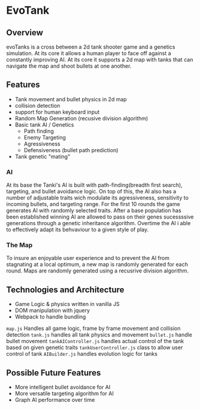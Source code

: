 # EvoTank

## Overview

evoTanks is a cross between a 2d tank shooter game and a genetics simulation. At its core it allows a human player to face off against a constantly improving AI. At its core it supports a 2d map with tanks that can navigate the map and shoot bullets at one another.

## Features

 + Tank movement and bullet physics in 2d map
 + collision detection
 + support for human keyboard input
 + Random Map Generation (recusive division algorithm) 
 + Basic tank AI / Genetics
   + Path finding
   + Enemy Targeting
   + Agressiveness 
   + Defensiveness (bullet path prediction)
 + Tank genetic "mating"
 
 
  ### AI
  At its base the Tanki's AI is built with path-finding(breadth first search), targeting, and bullet avoidance logic. On top of this, the AI also has a number of adjustable traits wich modulate its agressiveness, sensitivity to incoming bullets, and targeting range. For the first 10 rounds the game generates AI with randomly selected traits. After a base population has been established winning AI are allowed to pass on their genes sucessssive generations through a genetic inheritance algorithm. Overtime the AI i able to effectively adapt its behvaviour to a given style of play.
  
  ### The Map
  To insure an enjoyable user experience and to prevent the AI from stagnating at a local optimum, a new map is randomly generated for each round. Maps are randomly generated using a recusrive division algorithm.
  
## Technologies and Architecture
 + Game Logic & physics written in vanilla JS
 + DOM manipulation with jquery  
 + Webpack to handle bundling 
 
 `map.js` Handles all game logic, frame by frame movement and collision detection
 `tank.js` handles all tank physics and movement
 `bullet.js` handle bullet movement
 `tankAIController.js` handles actual control of the tank based on given genetic traits
 `tankUserController.js` class to allow user control of tank
 `AIBuilder.js` handles evolution logic for tanks
 
## Possible Future Features

 + More intelligent bullet avoidance for AI
 + More versatile targeting algorithm for AI 
 + Graph AI performance over time
 
 
 

 
 
